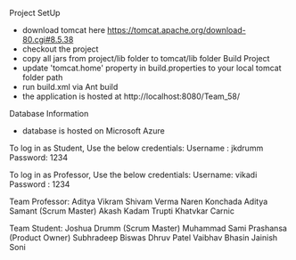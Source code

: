 
Project SetUp
-	download tomcat here https://tomcat.apache.org/download-80.cgi#8.5.38
- 	checkout the project 
-  copy all jars from project/lib folder to tomcat/lib folder
Build Project
 - update 'tomcat.home' property in build.properties to your local tomcat folder path
 - run build.xml via Ant build
 - the application is hosted at http://localhost:8080/Team_58/
 
 Database Information
 - database is hosted on Microsoft Azure

To log in as Student, Use the below credentials:
Username : jkdrumm
Password: 1234

To log in as Professor, Use the below credentials:
Username: vikadi
Password : 1234

Team Professor:
Aditya Vikram
Shivam Verma
Naren Konchada
Aditya Samant (Scrum Master)
Akash Kadam
Trupti Khatvkar
Carnic

Team Student:
Joshua Drumm (Scrum Master)
Muhammad Sami
Prashansa (Product Owner)
Subhradeep Biswas
Dhruv Patel
Vaibhav Bhasin
Jainish Soni
